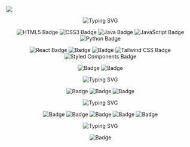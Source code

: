 
<img src="https://github.com/user-attachments/assets/49078b05-5dd6-4e53-b6ee-fecbc581f78e" />

<p align="center">
<img src="https://readme-typing-svg.demolab.com?font=Play&size=25&pause=1000&color=F7F7F1&background=000000&center=true&vCenter=true&width=1200&lines=%E2%9C%A8+Tech+Stack+%E2%9C%A8" alt="Typing SVG">
</p>

<p align="center">
  <img src="https://img.shields.io/badge/html5-%23E34F26.svg?style=for-the-badge&logo=html5&logoColor=white" alt="HTML5 Badge">
  <img src="https://img.shields.io/badge/css3-%231572B6.svg?style=for-the-badge&logo=css3&logoColor=white" alt="CSS3 Badge">
   <img src="https://img.shields.io/badge/java-%23ED8B00.svg?style=for-the-badge&logo=openjdk&logoColor=white" alt="Java Badge">
  <img src="https://img.shields.io/badge/javascript-%23323330.svg?style=for-the-badge&logo=javascript&logoColor=%23F7DF1E" alt="JavaScript Badge">
  <img src="https://img.shields.io/badge/python-3670A0?style=for-the-badge&logo=python&logoColor=ffdd54" alt="Python Badge">
</p>


<p align="center">
 <img src="https://img.shields.io/badge/react-%2320232a.svg?style=for-the-badge&logo=react&logoColor=%2361DAFB" alt="React Badge">
   <img src="https://img.shields.io/badge/-React%20Query-FF4154?style=for-the-badge&logo=react%20query&logoColor=white" alt="Badge">
 <img src="https://img.shields.io/badge/React_Router-CA4245?style=for-the-badge&logo=react-router&logoColor=white" alt="Badge">
  <img src="https://img.shields.io/badge/tailwindcss-%2338B2AC.svg?style=for-the-badge&logo=tailwind-css&logoColor=white" alt="Tailwind CSS Badge">
  <img src="https://img.shields.io/badge/styled--components-DB7093?style=for-the-badge&logo=styled-components&logoColor=white" alt="Styled Components Badge">
 
</p>

<p align="center">
 <img src="https://img.shields.io/badge/yarn-%232C8EBB.svg?style=for-the-badge&logo=yarn&logoColor=white" alt="Badge">
  <img src="https://img.shields.io/badge/NODEMON-%23323330.svg?style=for-the-badge&logo=nodemon&logoColor=%BBDEAD" alt="Badge"> 
  </p>


<p align="center">
<img src="https://readme-typing-svg.demolab.com?font=Play&size=25&pause=1000&color=F7F7F1&background=000000&center=true&vCenter=true&width=1200&lines=%E2%9C%A8+In+Progress+%E2%9C%A8" alt="Typing SVG">
</p>

<p align="center">
<img src="https://img.shields.io/badge/typescript-%23007ACC.svg?style=for-the-badge&logo=typescript&logoColor=white" alt="Badge">
  <img src="https://img.shields.io/badge/Next-black?style=for-the-badge&logo=next.js&logoColor=white" alt="Badge">
  <img src="https://img.shields.io/badge/node.js-6DA55F?style=for-the-badge&logo=node.js&logoColor=white" alt="Badge">
</p>


<p align="center">
<img src="https://readme-typing-svg.demolab.com?font=Play&size=25&pause=1000&color=F7F7F1&background=000000&center=true&vCenter=true&width=1200&lines=%E2%9C%A8+Tools+%E2%9C%A8" alt="Typing SVG">
</p>

<p align="center">
<img src="https://img.shields.io/badge/git-%23F05033.svg?style=for-the-badge&logo=git&logoColor=white" alt="Badge">
<img src="https://img.shields.io/badge/github-%23121011.svg?style=for-the-badge&logo=github&logoColor=white" alt="Badge">
<img src="https://img.shields.io/badge/VSCode-0078d7.svg?style=for-the-badge&logo=visual-studio-code&logoColor=white" alt="Badge">
<img src="https://img.shields.io/badge/Notion-%23000000.svg?style=for-the-badge&logo=notion&logoColor=white" alt="Badge">
<img src="https://img.shields.io/badge/adobe-%23FF0000.svg?style=for-the-badge&logo=adobe&logoColor=white" alt="Badge">
</p>

<p align="center">
<img src="https://readme-typing-svg.demolab.com?font=Play&size=25&pause=1000&color=F7F7F1&background=000000&center=true&vCenter=true&width=1200&lines=%E2%9C%A8+Problem+Solving+%E2%9C%A8" alt="Typing SVG">
</p>

<p align="center">
<img src="https://img.shields.io/badge/LeetCode-000000?style=for-the-badge&logo=LeetCode&logoColor=#d16c06" alt="Badge">
</p>


























 

  


 






